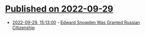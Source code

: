 # [Published on 2022-09-29](index.md)

* [2022-09-29, 15:13:00](https://soylentnews.org/article.pl?sid=22/09/28/1826218&from=rss) - [Edward Snowden Was Granted Russian Citizenship](https://soylentnews.org/article.pl?sid=22/09/28/1826218&from=rss)
